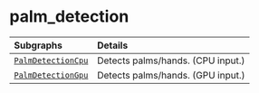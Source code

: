 # palm_detection

Subgraphs|Details
:--- | :---
[`PalmDetectionCpu`](https://github.com/google-ai-edge/mediapipe/tree/master/mediapipe/modules/palm_detection/palm_detection_cpu.pbtxt)| Detects palms/hands. (CPU input.)
[`PalmDetectionGpu`](https://github.com/google-ai-edge/mediapipe/tree/master/mediapipe/modules/palm_detection/palm_detection_gpu.pbtxt)| Detects palms/hands. (GPU input.)

